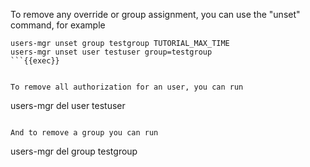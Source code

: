 To remove any override or group assignment, you can use the "unset" command, for example

```
users-mgr unset group testgroup TUTORIAL_MAX_TIME
users-mgr unset user testuser group=testgroup
```{{exec}}


To remove all authorization for an user, you can run

```
users-mgr del user testuser
```{{exec}}

And to remove a group you can run

```
users-mgr del group testgroup
```{{exec}}
